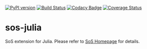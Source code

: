 [![PyPI version](https://badge.fury.io/py/sos-julia.svg)](https://badge.fury.io/py/sos-julia)
[![Build Status](https://travis-ci.org/vatlab/sos-julia.svg?branch=master)](https://travis-ci.org/vatlab/sos-julia)
[![Codacy Badge](https://api.codacy.com/project/badge/Grade/f98c173af5ce4b519ffcf9045f5fc372)](https://www.codacy.com/app/BoPeng/sos-julia?utm_source=github.com&amp;utm_medium=referral&amp;utm_content=vatlab/sos-julia&amp;utm_campaign=Badge_Grade)
[![Coverage Status](https://coveralls.io/repos/github/vatlab/sos-julia/badge.svg)](https://coveralls.io/github/vatlab/sos-julia)

# sos-julia
SoS extension for Julia. Please refer to [SoS Homepage](http://vatlab.github.io/SoS/) for details.

